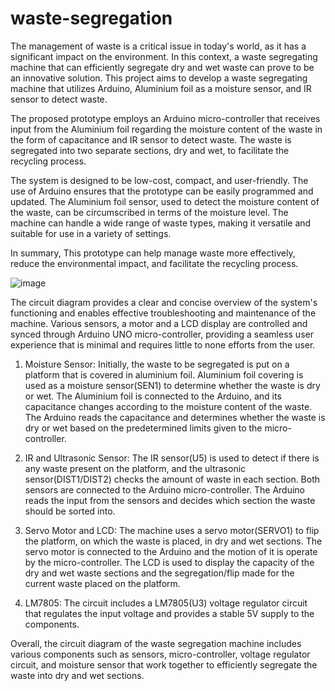 # waste-segregation
The management of waste is a critical issue in today's world, as it has a significant impact on the environment. In this context, a waste segregating machine that can efficiently segregate dry and wet waste can prove to be an innovative solution. This project aims to develop a waste segregating machine that utilizes Arduino, Aluminium foil as a moisture sensor, and IR sensor to detect waste.

The proposed prototype employs an Arduino micro-controller that receives input from the Aluminium foil regarding the moisture content of the waste in the form of capacitance and IR sensor to detect waste. The waste is segregated into two separate sections, dry and wet, to facilitate the recycling process.

The system is designed to be low-cost, compact, and user-friendly. The use of Arduino ensures that the prototype can be easily programmed and updated. The Aluminium foil sensor, used to detect the moisture content of the waste, can be circumscribed in terms of the moisture level. The machine can handle a wide range of waste types, making it versatile and suitable for use in a variety of settings.

In summary, This prototype can help manage waste more effectively, reduce the environmental impact, and facilitate the recycling process.

![image](https://github.com/TirthD/waste-segregation/assets/90318231/0d6d0d94-c325-48cd-860f-8ec96aa5a746)

The circuit diagram provides a clear and concise overview of the system's functioning and enables effective troubleshooting and maintenance of the machine. Various sensors, a motor and a LCD display are controlled and synced through Arduino UNO micro-controller, providing a seamless user experience that is minimal and requires little to none efforts from the user.

1. Moisture Sensor:
Initially, the waste to be segregated is put on a platform that is covered in aluminium foil. Aluminium foil covering is used as a moisture sensor(SEN1) to determine whether the waste is dry or wet. The Aluminium foil is connected to the Arduino, and its capacitance changes according to the moisture content of the waste. The Arduino reads the capacitance and determines whether the waste is dry or wet based on the predetermined limits given to the micro-controller.

2. IR and Ultrasonic Sensor:
The IR sensor(U5) is used to detect if there is any waste present on the platform, and the ultrasonic sensor(DIST1/DIST2) checks the amount of waste in each section. Both sensors are connected to the Arduino micro-controller. The Arduino reads the input from the sensors and decides which section the waste should be sorted into.

3. Servo Motor and LCD:
The machine uses a servo motor(SERVO1) to flip the platform, on which the waste is placed, in dry and wet sections. The servo motor is connected to the Arduino and the motion of it is operate by the micro-controller. The LCD is used to display the capacity of the dry and wet waste sections and the segregation/flip made for the current waste placed on the platform.

4. LM7805:
The circuit includes a LM7805(U3) voltage regulator circuit that regulates the input voltage and provides a stable 5V supply to the components.

Overall, the circuit diagram of the waste segregation machine includes various components such as sensors, micro-controller, voltage regulator circuit, and moisture sensor that work together to efficiently segregate the waste into dry and wet sections.
